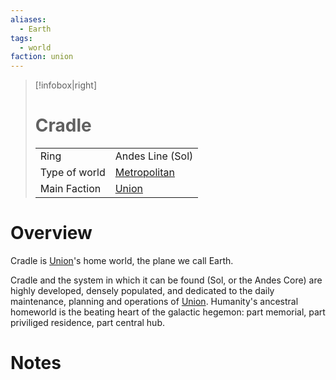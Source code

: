 ```yaml
---
aliases:
  - Earth
tags:
  - world
faction: union
---
```

> [!infobox|right] 
> # Cradle
> | | |
> | ---- | ---- |
> | Ring | Andes Line (Sol) |
> | Type of world | [Metropolitan](Metropolitan.md) |
> | Main Faction | [Union](Union.md) |


# Overview
Cradle is [Union](Union.md)'s home world, the plane we call Earth.

Cradle and the system in which it can be found (Sol, or the Andes Core) are highly developed, densely populated, and dedicated to the daily maintenance, planning and operations of [Union](Union.md). Humanity's ancestral homeworld is the beating heart of the galactic hegemon: part memorial, part priviliged residence, part central hub.

# Notes